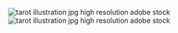 ![tarot illustration jpg high resolution adobe stock](https://bafybeiegbxyisowd644h6ylqubldoazur4tkmptf2u53exqtx3bv2pfdoa.ipfs.nftstorage.link)
![tarot illustration jpg high resolution adobe stock](https://bafybeiegbxyisowd644h6ylqubldoazur4tkmptf2u53exqtx3bv2pfdoa.ipfs.nftstorage.link)

